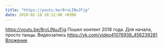 ```yaml
---
title: "https://youtu.be/8rvLINuJFjg"
date: 2018-02-18 18:12:00 +0300
---
```


https://youtu.be/8rvLINuJFjg
Пошел контент 2018 года. Для начала, просто танцы.
Видеозапись
<a class="vk-attach" href="https://vk.com/video41076938_456239281">https://vk.com/video41076938_456239281</a>
<a class="vk-attach" href="https://vk.com/video41076938_456239281">Вложение</a>
